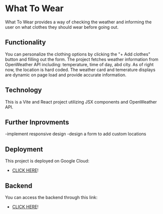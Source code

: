 # What To Wear

What To Wear provides a way of checking the weather and informing the user on what clothes they should wear before going out.

## Functionality

You can personalize the clothing options by clicking the "+ Add clothes" button and filling out the form. The project fetches weather information from OpenWeather API including: temperature, time of day, abd city. As of right now, the location is hard coded. The weather card and temerature displays are dynamic on page load and provide accurate information.

## Technology

This is a Vite and React project utilizing JSX components and OpenWeather API.

## Further Inprovments

-implement responsive design
-design a form to add custom locations

## Deployment

This project is deployed on Google Cloud:

- [CLICK HERE](https://wtwr.glacialpower.com/)!

## Backend

You can access the backend through this link:

- [CLICK HERE](https://github.com/CorbinWolf/se_project_express)!
